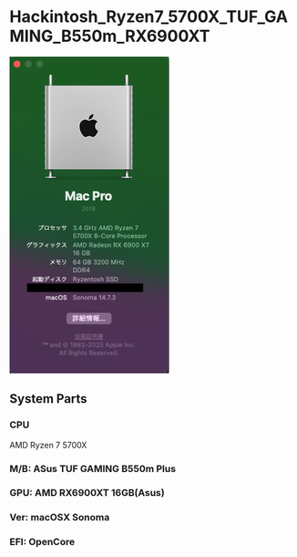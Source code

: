 # Hackintosh_Ryzen7_5700X_TUF_GAMING_B550m_RX6900XT
![Screenshot of os info](https://github.com/osmaniax/Hackintosh_Ryzen7_5700X_TUF_GAMING_B550m_RX6900XT/blob/main/osver.png)
## System Parts
### CPU
AMD Ryzen 7 5700X
### M/B: ASus TUF GAMING B550m Plus
### GPU: AMD RX6900XT 16GB(Asus)
### Ver: macOSX Sonoma
### EFI: OpenCore
